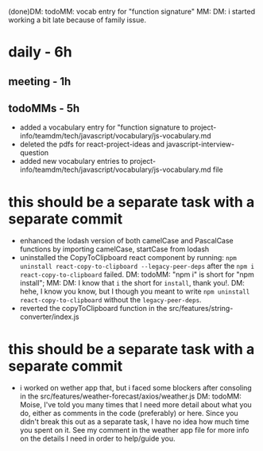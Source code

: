 (done)DM: todoMM: vocab entry for "function signature"
MM: DM: i started working a bit late because of family issue.
# daily - 6h
## meeting - 1h 

## todoMMs - 5h
* added a vocabulary entry for "function signature to project-info/teamdm/tech/javascript/vocabulary/js-vocabulary.md
* deleted the pdfs for react-project-ideas and javascript-interview-question
* added new vocabulary entries to project-info/teamdm/tech/javascript/vocabulary/js-vocabulary.md file

# this should be a separate task with a separate commit
* enhanced the lodash version of both camelCase and PascalCase functions by importing camelCase, startCase  from lodash
* uninstalled the CopyToClipboard react component by running: `npm uninstall react-copy-to-clipboard --legacy-peer-deps` after the `npm i react-copy-to-clipboard` failed. DM: todoMM: "npm i" is short for "npm install"; MM: DM: I know that `i` the short for `install`, thank you!. DM: hehe, I know you know, but I though you meant to write `npm uninstall react-copy-to-clipboard` without the `legacy-peer-deps`. 
* reverted the copyToClipboard function in the src/features/string-converter/index.js

# this should be a separate task with a separate commit
* i worked on wether app that, but i faced some blockers after consoling in the src/features/weather-forecast/axios/weather.js
DM: todoMM: Moise, I've told you many times that I need more detail about what you do, either as comments in the code (preferably) or here. Since you didn't break this out as a separate task, I have no idea how much time you spent on it. See my comment in the weather app file for more info on the details I need in order to help/guide you.


